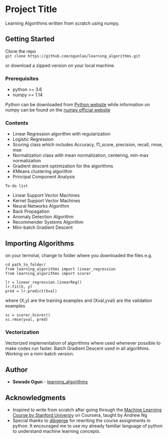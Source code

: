 # Project Title

Learning Algorithms written from scratch using numpy.

## Getting Started

Clone the repo   
    ``` git clone https://github.com/ogunlao/learning_algorithms.git ```

or download a zipped version on your local machine.

### Prerequisites

* python >= 3.6
* numpy >= 1.14  

Python can be downloaded from <a href="https://www.python.org/">Python website</a> while information on numpy can be found on the <a href="https://www.numpy.org/">numpy official website</a>

### Contents

* Linear Regression algorithm with regularization
* Logistic Regression
* Scoring class which includes Accuracy, f1_score, precision, recall, rmse, mse
* Normalization class with mean normalization, centering, min-max normalization
* Gradient descent optimization for the algorithms
* KMeans clustering algorithm
* Principal Component Analysis

```To-do list```
* Linear Support Vector Machines
* Kernel Support Vector Machines
* Neural Networks Algorithm
* Back Propagation
* Anomaly Detection Algorithm
* Recommender Systems Algorithm
* Mini-batch Gradient Descent


## Importing Algorithms

on your terminal, change to folder where you downloaded the files
e.g.  

```
cd path_to_folder/  
from learning_algorithms import linear_regression   
from learning_algorithms import scorer
```

```
lr = linear_regression.linearReg()  
lr.fit(X, y)  
pred = lr.predict(Xval)
```   

where (X,y) are the training examples and (Xval,yval) are the validation examples
```
sc = scorer.Scorer()  
sc.rmse(yval, pred)
```  

### Vectorization

Vectorized implementation of algorithms where used whenever possible to make codes run faster. Batch Gradient Descent used in all algorithms. Working on a mini-batch version.

## Author

* **Sewade Ogun** - [learning_algorithms](https://github.com/ogunlao/learning_algorithms)

## Acknowledgments

* Inspired to write from scratch after going through the <a href="https://www.coursera.org/learn/machine-learning">Machine Learning Course by Stanford Universiy</a> on Coursera, taught by Andrew Ng
* Special thanks to <a href="https://github.com/dibgerge/ml-coursera-python-assignments">dibgerge</a> for rewriting the course assignments in python. It encouraged me to use my already familiar language of python to understand machine learning concepts.